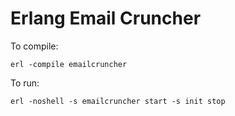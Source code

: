 # Erlang Email Cruncher

To compile:

```
erl -compile emailcruncher
```

To run:

```
erl -noshell -s emailcruncher start -s init stop
```



